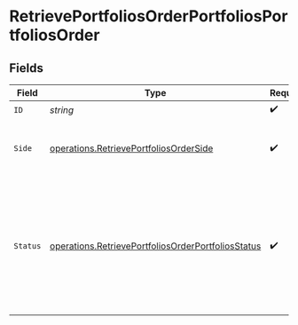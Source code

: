 # RetrievePortfoliosOrderPortfoliosPortfoliosOrder


## Fields

| Field                                                                                                                    | Type                                                                                                                     | Required                                                                                                                 | Description                                                                                                              |
| ------------------------------------------------------------------------------------------------------------------------ | ------------------------------------------------------------------------------------------------------------------------ | ------------------------------------------------------------------------------------------------------------------------ | ------------------------------------------------------------------------------------------------------------------------ |
| `ID`                                                                                                                     | *string*                                                                                                                 | :heavy_check_mark:                                                                                                       | N/A                                                                                                                      |
| `Side`                                                                                                                   | [operations.RetrievePortfoliosOrderSide](../../models/operations/retrieveportfoliosorderside.md)                         | :heavy_check_mark:                                                                                                       | Side of the portfolio order.<br/>* BUY - <br/>* SELL -                                                                   |
| `Status`                                                                                                                 | [operations.RetrievePortfoliosOrderPortfoliosStatus](../../models/operations/retrieveportfoliosorderportfoliosstatus.md) | :heavy_check_mark:                                                                                                       | The execution status of the order.<br/>* NEW - <br/>* PROCESSING - <br/>* FILLED - <br/>* CANCELLED -                    |